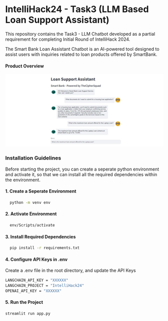 # IntelliHack24 - Task3 (LLM Based Loan Support Assistant)

This repository contains the Task3 - LLM Chatbot developed as a partial requirement for completing Initial Round of IntelliHack 2024.

The Smart Bank Loan Assistant Chatbot is an AI-powered tool designed to assist users with inquiries related to loan products offered by SmartBank.

#### Product Overview

![Preview](src/loan-support-bot.JPG)

### Installation Guidelines

Before starting the project, you can create a seperate python environment and activate it, so that we can install all the required dependencies within the environment.

#### 1. Create a Seperate Environment

```bash
  python -m venv env
```

#### 2. Activate Environment

```bash
  env/Scripts/activate
```

#### 3. Install Required Dependencies

```bash
  pip install -r requirements.txt
```

#### 4. Configure API Keys in .env

Create a .env file in the root directory, and update the API Keys

```bash
LANGCHAIN_API_KEY = "XXXXXX"
LANGCHAIN_PROJECT = "IntelliHack24"
OPENAI_API_KEY = "XXXXXX"
```

#### 5. Run the Project

```bash
streamlit run app.py
```
